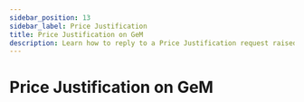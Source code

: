```yaml
---
sidebar_position: 13
sidebar_label: Price Justification
title: Price Justification on GeM
description: Learn how to reply to a Price Justification request raised by a buyer on GeM Portal for a participated bid. 
---
```


# Price Justification on GeM
